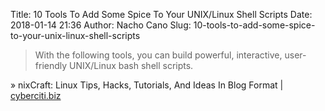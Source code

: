 Title: 10 Tools To Add Some Spice To Your UNIX/Linux Shell Scripts
Date: 2018-01-14 21:36
Author: Nacho Cano
Slug: 10-tools-to-add-some-spice-to-your-unix-linux-shell-scripts

> With the following tools, you can build powerful, interactive, user-friendly
> UNIX/Linux bash shell scripts.

» nixCraft: Linux Tips, Hacks, Tutorials, And Ideas In Blog Format | [cyberciti.biz][]

  [cyberciti.biz]: https://www.cyberciti.biz/tips/spice-up-your-unix-linux-shell-scripts.html
    "10 Tools To Add Some Spice To Your UNIX/Linux Shell Scripts"
